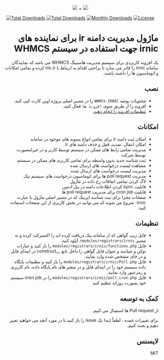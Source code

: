 <p align="center">
<img src="https://user-images.githubusercontent.com/3329008/112176051-657fac80-8c15-11eb-87c1-d48fa0942392.png" /> + 
<img src="https://user-images.githubusercontent.com/3329008/114268585-0abcc200-9a17-11eb-97f7-838c9c8c6660.png" />
</p>
<p align="center">
  <a href="https://packagist.org/packages/pejmankheyri/whmcs-irnic"><img src="https://poser.pugx.org/pejmankheyri/whmcs-irnic/v/stable" alt="Total Downloads"></a>
<a href="https://packagist.org/packages/pejmankheyri/whmcs-irnic"><img src="https://img.shields.io/packagist/dt/pejmankheyri/whmcs-irnic" alt="Total Downloads"></a>
  <a href="https://packagist.org/packages/pejmankheyri/whmcs-irnic"><img src="https://poser.pugx.org/pejmankheyri/whmcs-irnic/d/monthly" alt="Monthly Downloads"></a>
<a href="https://packagist.org/packages/pejmankheyri/whmcs-irnic"><img src="https://img.shields.io/github/license/pejmankheyri/whmcs-irnic" alt="License"></a>
</p>
<div dir="rtl">

# ماژول مدیریت دامنه ir برای نماینده های irnic جهت استفاده در سیستم WHMCS

 یک افزونه کاربردی برای سیستم مدیریت هاستینگ WHMCS می باشد که نمایندگان سامانه irnic را قادر می سازد تا براحتی اقدام به ارتباط با nic.ir کرده و تمامی امکانات و اتوماسیون ها را داشته باشند.

## نصب

* محتویات پوشه `WHMCS-IRNIC` را در مسیر اصلی پروژه اوپن کارت کپی کنید.
* افزونه را از طریق منوی `افزونه ها` فعال کنید.
* [تنظیمات افزونه را انجام دهید.](https://github.com/pejmankheyri/WHMCS-IRNIC#%D8%AA%D9%86%D8%B8%DB%8C%D9%85%D8%A7%D8%AA)

## امکانات

* امکان ثبت دامنه ir برای تمامی انواع پسوند های موجود در سامانه
* امکان انتقال، تمدید، قفل و حذف دامنه های ir
* مدیریت تمامی رابط های ممکن در سیستم توسط کاربر و در غیراینصورت توسط شرکت
* ثبت شناسه جدید بدون واسطه برای تمامی کاربری های ممکن در سیستم
* مشاهده لیست درخواست های ارسال شده
* مدیریت لیست درخواست های ارسال شده
* مدیریت poll request ها برای اتوماسیون درخواست های سیستم نیک
* لاگ کردن تمامی اتفاقات رخ داده در ماژول
* قابلیت sync کردن اطلاعات دامنه در پنل ادمین
* قابلیت cron job برای مدیریت poll request ها
* صفحات مجزا برای ثبت شناسه ایرنیک که در مسیر اصلی ماژول با عبارت irnic- شروع می شوند که می توانید در بخش کاربری از این صفحات استفاده کنید.

## تنظیمات

* فایل زیپ گواهی که از سامانه نیک دریافت کرده اید را اکسترکت کرده و به مسیر `modules/registrars/irnic/` آپلود کنید.
* فایل `modules/registrars/irnic/functions.php` را باز کنید و عبارات توکن و شناسه و عنوان فایل گواهی را داخل تابع __construct در ابتدای فایل و در جای مشخص شده وارد نمایید.
* فایل `modules/registrars/irnic/Poll.php` را باز کنید و تنظیمات پایگاه داده سیستم خود را در ابتدای فایل و در متغیر های نام پایگاه داده، نام کاربری و رمزعبور وارد نمایید.
* فایل `modules/registrars/irnic/poll_cron.php` را در cron job سیستم خود بصورت روزانه تنظیم کنید

## کمک به توسعه

از Pull request ها استقبال می کنیم.

برای تغییرات عمده ، لطفاً ابتدا یک issue را باز کنید تا در مورد آنچه می خواهید تغییر دهیم و بحث کنیم.

## لایسنس

MIT

</div>